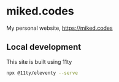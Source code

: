 # miked.codes

My personal website, <https://miked.codes>

## Local development

This site is built using 11ty

```bash
npx @11ty/eleventy --serve
```
